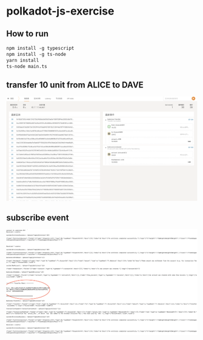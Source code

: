 # polkadot-js-exercise

## How to run
```
npm install -g typescript
npm install -g ts-node
yarn install
ts-node main.ts
```

## transfer 10 unit from ALICE to DAVE
![](assets/ui.png)

## subscribe event
![](assets/subscribe_cli.png)